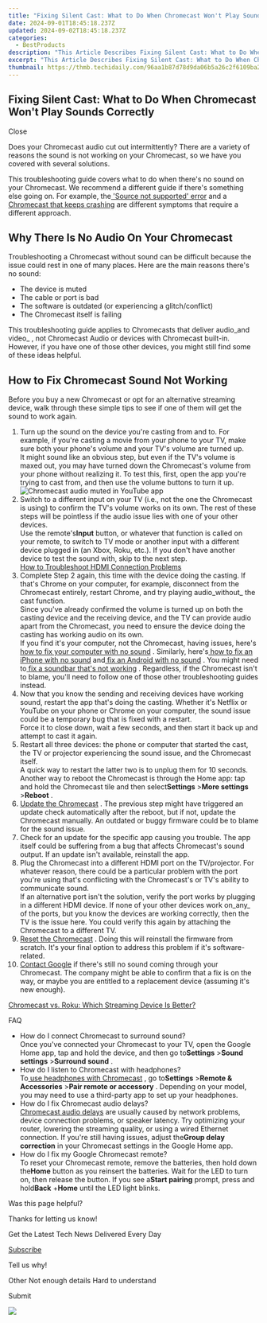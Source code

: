```yaml
---
title: "Fixing Silent Cast: What to Do When Chromecast Won't Play Sounds Correctly"
date: 2024-09-01T18:45:18.237Z
updated: 2024-09-02T18:45:18.237Z
categories:
  - BestProducts
description: "This Article Describes Fixing Silent Cast: What to Do When Chromecast Won't Play Sounds Correctly"
excerpt: "This Article Describes Fixing Silent Cast: What to Do When Chromecast Won't Play Sounds Correctly"
thumbnail: https://thmb.techidaily.com/96aa1b87d78d9da06b5a26c2f6109ba265782381d85277a374a3a1037690eb16.jpg
---
```


## Fixing Silent Cast: What to Do When Chromecast Won't Play Sounds Correctly

Close 

 Does your Chromecast audio cut out intermittently? There are a variety of reasons the sound is not working on your Chromecast, so we have you covered with several solutions.  

 This troubleshooting guide covers what to do when there's no sound on your Chromecast. We recommend a different guide if there's something else going on. For example, the[ 'Source not supported' error](https://www.lifewire.com/fix-chromecast-not-supported-5189314) and a[ Chromecast that keeps crashing](https://www.lifewire.com/fix-crashing-chromecast-5198277) are different symptoms that require a different approach.

##  Why There Is No Audio On Your Chromecast 

 Troubleshooting a Chromecast without sound can be difficult because the issue could rest in one of many places. Here are the main reasons there's no sound:

* The device is muted
* The cable or port is bad
* The software is outdated (or experiencing a glitch/conflict)
* The Chromecast itself is failing

 This troubleshooting guide applies to Chromecasts that deliver audio_and video_ , not Chromecast Audio or devices with Chromecast built-in. However, if you have one of those other devices, you might still find some of these ideas helpful.

##  How to Fix Chromecast Sound Not Working 

 Before you buy a new Chromecast or opt for an alternative streaming device, walk through these simple tips to see if one of them will get the sound to work again.  

1. Turn up the sound on the device you're casting from and to. For example, if you're casting a movie from your phone to your TV, make sure both your phone's volume and your TV's volume are turned up.  
 It might sound like an obvious step, but even if the TV's volume is maxed out, you may have turned down the Chromecast's volume from your phone without realizing it. To test this, first, open the app you're trying to cast from, and then use the volume buttons to turn it up.  
![Chromecast audio muted in YouTube app](https://www.lifewire.com/thmb/Csyaj8iWYmA3ArTBd-icmBB7eW8=/1500x0/filters:no_upscale():max_bytes(150000):strip_icc():format(webp)/001_fix-sound-not-working-chromecast-5217665-678812c71ac24ec5be239970d5451127.jpg)
2. Switch to a different input on your TV (i.e., not the one the Chromecast is using) to confirm the TV's volume works on its own. The rest of these steps will be pointless if the audio issue lies with one of your other devices.  
 Use the remote's**Input** button, or whatever that function is called on your remote, to switch to TV mode or another input with a different device plugged in (an Xbox, Roku, etc.). If you don't have another device to test the sound with, skip to the next step.  
[  How to Troubleshoot HDMI Connection Problems ](https://www.lifewire.com/fix-hdmi-connection-problems-1846811)
3. Complete Step 2 again, this time with the device doing the casting. If that's Chrome on your computer, for example, disconnect from the Chromecast entirely, restart Chrome, and try playing audio_without_ the cast function.  
 Since you've already confirmed the volume is turned up on both the casting device and the receiving device, and the TV can provide audio apart from the Chromecast, you need to ensure the device doing the casting has working audio on its own.  
 If you find it's your computer, not the Chromecast, having issues, here's[ how to fix your computer with no sound](https://www.lifewire.com/fix-non-working-laptop-speakers-4845524) . Similarly, here's[ how to fix an iPhone with no sound](https://www.lifewire.com/fix-volume-on-iphone-4174470) and[ fix an Android with no sound](https://www.lifewire.com/fix-android-phone-speaker-not-working-4580298) . You might need to[ fix a soundbar that's not working](https://www.lifewire.com/fix-non-working-samsung-soundbar-5217044) . Regardless, if the Chromecast isn't to blame, you'll need to follow one of those other troubleshooting guides instead.
4. Now that you know the sending and receiving devices have working sound, restart the app that's doing the casting. Whether it's Netflix or YouTube on your phone or Chrome on your computer, the sound issue could be a temporary bug that is fixed with a restart.  
 Force it to close down, wait a few seconds, and then start it back up and attempt to cast it again.
5. Restart all three devices: the phone or computer that started the cast, the TV or projector experiencing the sound issue, and the Chromecast itself.  
 A quick way to restart the latter two is to unplug them for 10 seconds. Another way to reboot the Chromecast is through the Home app: tap and hold the Chromecast tile and then select**Settings** \>**More settings** \>**Reboot** .
6. [ Update the Chromecast](https://www.lifewire.com/how-to-update-chromecast-4628168) . The previous step might have triggered an update check automatically after the reboot, but if not, update the Chromecast manually. An outdated or buggy firmware could be to blame for the sound issue.
7. Check for an update for the specific app causing you trouble. The app itself could be suffering from a bug that affects Chromecast's sound output. If an update isn't available, reinstall the app.
8. Plug the Chromecast into a different HDMI port on the TV/projector. For whatever reason, there could be a particular problem with the port you're using that's conflicting with the Chromecast's or TV's ability to communicate sound.  
 If an alternative port isn't the solution, verify the port works by plugging in a different HDMI device. If none of your other devices work on_any_ of the ports, but you know the devices are working correctly, then the TV is the issue here. You could verify this again by attaching the Chromecast to a different TV.
9. [ Reset the Chromecast](https://www.lifewire.com/reset-chromecast-4165369) . Doing this will reinstall the firmware from scratch. It's your final option to address this problem if it's software-related.
10. [ Contact Google](https://support.google.com/chromecast/gethelp) if there's still no sound coming through your Chromecast. The company might be able to confirm that a fix is on the way, or maybe you are entitled to a replacement device (assuming it's new enough).

[  Chromecast vs. Roku: Which Streaming Device Is Better? ](https://www.lifewire.com/chromecast-vs-roku-4580492) 

 FAQ

* How do I connect Chromecast to surround sound?  
 Once you've connected your Chromecast to your TV, open the Google Home app, tap and hold the device, and then go to**Settings** \>**Sound settings** \>**Surround sound** .
* How do I listen to Chromecast with headphones?  
 To[ use headphones with Chromecast](https://www.lifewire.com/use-headphones-with-chromecast-5200902) , go to**Settings** \>**Remote & Accessories** \>**Pair remote or accessory** . Depending on your model, you may need to use a third-party app to set up your headphones.
* How do I fix Chromecast audio delays?  
[ Chromecast audio delays](https://www.lifewire.com/fix-audio-delays-chromecast-5218279) are usually caused by network problems, device connection problems, or speaker latency. Try optimizing your router, lowering the streaming quality, or using a wired Ethernet connection. If you're still having issues, adjust the**Group delay correction** in your Chromecast settings in the Google Home app.
* How do I fix my Google Chromecast remote?  
 To reset your Chromecast remote, remove the batteries, then hold down the**Home** button as you reinsert the batteries. Wait for the LED to turn on, then release the button. If you see a**Start pairing** prompt, press and hold**Back** +**Home** until the LED light blinks.

Was this page helpful?

Thanks for letting us know!

 Get the Latest Tech News Delivered Every Day

[ Subscribe ](https://www.lifewire.com/#) 

Tell us why!

 Other  Not enough details  Hard to understand 

 Submit 

<ins class="adsbygoogle"
     style="display:block"
     data-ad-format="autorelaxed"
     data-ad-client="ca-pub-7571918770474297"
     data-ad-slot="1223367746"></ins>



<ins class="adsbygoogle"
     style="display:block"
     data-ad-client="ca-pub-7571918770474297"
     data-ad-slot="8358498916"
     data-ad-format="auto"
     data-full-width-responsive="true"></ins>



<!-- affiliate ads begin -->
<a href="https://store.massmailsoftware.com/order/checkout.php?PRODS=1047974&QTY=1&AFFILIATE=108875&CART=1"><img src="https://secure.avangate.com/images/merchant/dc87c13749315c7217cdc4ac692e704c/banera_for_partners-04_%281%29.jpg" border="0"></a>
<!-- affiliate ads end -->